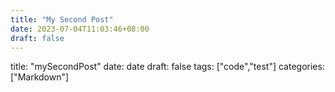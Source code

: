 ```yaml
---
title: "My Second Post"
date: 2023-07-04T11:03:46+08:00
draft: false
---
```

title: "mySecondPost"
date: date
draft: false
tags: ["code","test"]
categories: ["Markdown"]
